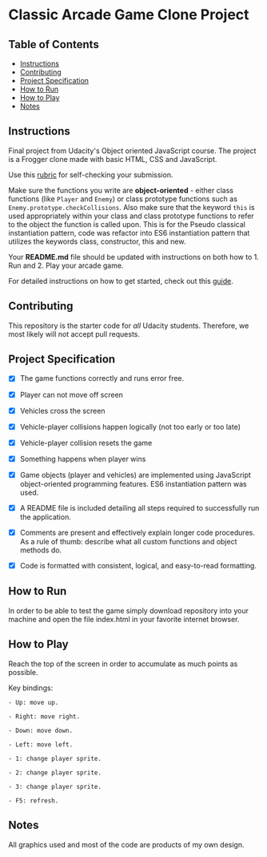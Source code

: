 # Classic Arcade Game Clone Project

## Table of Contents

- [Instructions](#instructions)
- [Contributing](#contributing)
- [Project Specification](#project-specification)
- [How to Run](#how-to-run)
- [How to Play](#how-to-play)
- [Notes](#notes)

## Instructions

Final project from Udacity's Object oriented JavaScript course. The project is a Frogger clone made with basic HTML, CSS and JavaScript.

Use this [rubric](https://review.udacity.com/#!/rubrics/15/view) for self-checking your submission.

Make sure the functions you write are **object-oriented** - either class functions (like `Player` and `Enemy`) or class prototype functions such as `Enemy.prototype.checkCollisions`. Also make sure that the keyword `this` is used appropriately within your class and class prototype functions to refer to the object the function is called upon. This is for the Pseudo classical instantiation pattern, code was refactor into ES6 instantiation pattern that utilizes the keywords class, constructor, this and new. 

Your **README.md** file should be updated with instructions on both how to 1. Run and 2. Play your arcade game.

For detailed instructions on how to get started, check out this [guide](https://docs.google.com/document/d/1v01aScPjSWCCWQLIpFqvg3-vXLH2e8_SZQKC8jNO0Dc/pub?embedded=true).

## Contributing

This repository is the starter code for _all_ Udacity students. Therefore, we most likely will not accept pull requests.

## Project Specification

- [x] The game functions correctly and runs error free.

- [x] Player can not move off screen

- [x] Vehicles cross the screen

- [x] Vehicle-player collisions happen logically (not too early or too late)

- [x] Vehicle-player collision resets the game

- [x] Something happens when player wins

- [x] Game objects (player and vehicles) are implemented using JavaScript object-oriented programming features. ES6 instantiation pattern was used.

- [x] A README file is included detailing all steps required to successfully run the application.

- [x] Comments are present and effectively explain longer code procedures. As a rule of thumb: describe what all custom functions and object methods do.

- [x] Code is formatted with consistent, logical, and easy-to-read formatting.

## How to Run

In order to be able to test the game simply download repository into your machine and open the file index.html in your favorite internet browser.

## How to Play

Reach the top of the screen in order to accumulate as much points as possible.

Key bindings:

    - Up: move up.

    - Right: move right.

    - Down: move down.

    - Left: move left.

    - 1: change player sprite.

    - 2: change player sprite.

    - 3: change player sprite.

    - F5: refresh.

## Notes

All graphics used and most of the code are products of my own design.
